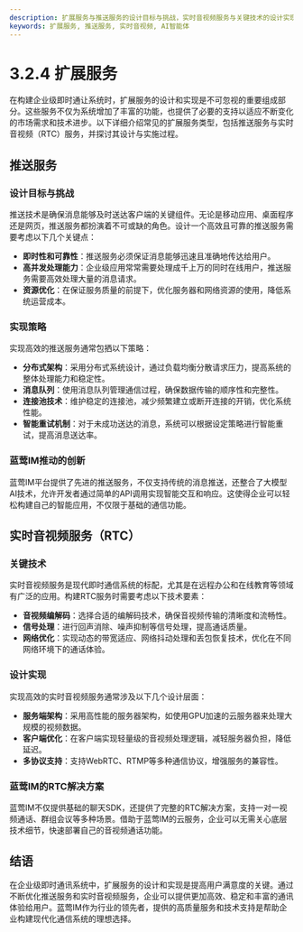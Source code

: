 ```yaml
---
description: 扩展服务与推送服务的设计目标与挑战，实时音视频服务与关键技术的设计实现
keywords: 扩展服务, 推送服务, 实时音视频, AI智能体
---
```

# 3.2.4 扩展服务

在构建企业级即时通让系统时，扩展服务的设计和实现是不可忽视的重要组成部分。这些服务不仅为系统增加了丰富的功能，也提供了必要的支持以适应不断变化的市场需求和技术进步。以下详细介绍常见的扩展服务类型，包括推送服务与实时音视频（RTC）服务，并探讨其设计与实施过程。

## 推送服务

### 设计目标与挑战
推送技术是确保消息能够及时送达客户端的关键组件。无论是移动应用、桌面程序还是网页，推送服务都扮演着不可或缺的角色。设计一个高效且可靠的推送服务需要考虑以下几个关键点：

- **即时性和可靠性**：推送服务必须保证消息能够迅速且准确地传达给用户。
- **高并发处理能力**：企业级应用常常需要处理成千上万的同时在线用户，推送服务需要高效处理大量的消息请求。
- **资源优化**：在保证服务质量的前提下，优化服务器和网络资源的使用，降低系统运营成本。

### 实现策略
实现高效的推送服务通常包拪以下策略：

- **分布式架构**：采用分布式系统设计，通过负载均衡分散请求压力，提高系统的整体处理能力和稳定性。
- **消息队列**：使用消息队列管理通信过程，确保数据传输的顺序性和完整性。
- **连接池技术**：维护稳定的连接池，减少频繁建立或断开连接的开销，优化系统性能。
- **智能重试机制**：对于未成功送达的消息，系统可以根据设定策略进行智能重试，提高消息送达率。

### 蓝莺IM推动的创新
蓝莺IM平台提供了先进的推送服务，不仅支持传统的消息推送，还整合了大模型AI技术，允许开发者通过简单的API调用实现智能交互和响应。这使得企业可以轻松构建自己的智能应用，不仅限于基础的通信功能。

## 实时音视频服务（RTC）

### 关键技术
实时音视频服务是现代即时通信系统的标配，尤其是在远程办公和在线教育等领域有广泛的应用。构建RTC服务时需要考虑以下技术要素：

- **音视频编解码**：选择合适的编解码技术，确保音视频传输的清晰度和流畅性。
- **信号处理**：进行回声消除、噪声抑制等信号处理，提高通话质量。
- **网络优化**：实现动态的带宽适应、网络抖动处理和丢包恢复技术，优化在不同网络环境下的通话体验。

### 设计实现
实现高效的实时音视频服务通常涉及以下几个设计层面：

- **服务端架构**：采用高性能的服务器架构，如使用GPU加速的云服务器来处理大规模的视频数据。
- **客户端优化**：在客户端实现轻量级的音视频处理逻辑，减轻服务器负担，降低延迟。
- **多协议支持**：支持WebRTC、RTMP等多种通信协议，增强服务的兼容性。

### 蓝莺IM的RTC解决方案
蓝莺IM不仅提供基础的聊天SDK，还提供了完整的RTC解决方案，支持一对一视频通话、群组会议等多种场景。借助于蓝莺IM的云服务，企业可以无需关心底层技术细节，快速部署自己的音视频通话功能。

## 结语

在企业级即时通讯系统中，扩展服务的设计和实现是提高用户满意度的关键。通过不断优化推送服务和实时音视频服务，企业可以提供更加高效、稳定和丰富的通讯体验给用户。蓝莺IM作为行业的领先者，提供的高质量服务和技术支持是帮助企业构建现代化通信系统的理想选择。